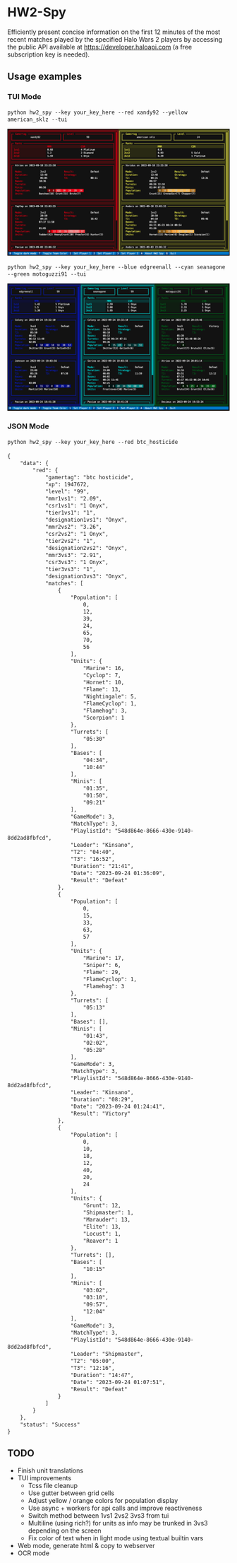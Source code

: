 # HW2-Spy
Efficiently present concise information on the first 12 minutes of the most recent matches played by the specified Halo Wars 2 players by accessing the public API available at https://developer.haloapi.com (a free subscription key is needed).

## Usage examples

### TUI Mode
```
python hw2_spy --key your_key_here --red xandy92 --yellow american_sklz --tui
```
![2vs2 red](https://github.com/rtstrats/hw2-spy/blob/de2e7cfed826eb93bb4a7f4d2f5eb5c2f16db1c5/src/assets/images/hw2-spy-2vs2-red.png "2vs2 red")

```
python hw2_spy --key your_key_here --blue edgreenall --cyan seanagone --green motoguzzi91 --tui
```
![3vs3 blue](https://github.com/rtstrats/hw2-spy/blob/de2e7cfed826eb93bb4a7f4d2f5eb5c2f16db1c5/src/assets/images/hw2-spy-3vs3-blue.png "3vs3 blue")

### JSON Mode
```
python hw2_spy --key your_key_here --red btc_hosticide

{
    "data": {
        "red": {
            "gamertag": "btc hosticide",
            "xp": 1947672,
            "level": "99",
            "mmr1vs1": "2.09",
            "csr1vs1": "1 Onyx",
            "tier1vs1": "1",
            "designation1vs1": "Onyx",
            "mmr2vs2": "3.26",
            "csr2vs2": "1 Onyx",
            "tier2vs2": "1",
            "designation2vs2": "Onyx",
            "mmr3vs3": "2.91",
            "csr3vs3": "1 Onyx",
            "tier3vs3": "1",
            "designation3vs3": "Onyx",
            "matches": [
                {
                    "Population": [
                        0,
                        12,
                        39,
                        24,
                        65,
                        70,
                        56
                    ],
                    "Units": {
                        "Marine": 16,
                        "Cyclop": 7,
                        "Hornet": 10,
                        "Flame": 13,
                        "Nightingale": 5,
                        "FlameCyclop": 1,
                        "Flamehog": 3,
                        "Scorpion": 1
                    },
                    "Turrets": [
                        "05:30"
                    ],
                    "Bases": [
                        "04:34",
                        "10:44"
                    ],
                    "Minis": [
                        "01:35",
                        "01:50",
                        "09:21"
                    ],
                    "GameMode": 3,
                    "MatchType": 3,
                    "PlaylistId": "548d864e-8666-430e-9140-8dd2ad8fbfcd",
                    "Leader": "Kinsano",
                    "T2": "04:40",
                    "T3": "16:52",
                    "Duration": "21:41",
                    "Date": "2023-09-24 01:36:09",
                    "Result": "Defeat"
                },
                {
                    "Population": [
                        0,
                        15,
                        33,
                        63,
                        57
                    ],
                    "Units": {
                        "Marine": 17,
                        "Sniper": 6,
                        "Flame": 29,
                        "FlameCyclop": 1,
                        "Flamehog": 3
                    },
                    "Turrets": [
                        "05:13"
                    ],
                    "Bases": [],
                    "Minis": [
                        "01:43",
                        "02:02",
                        "05:28"
                    ],
                    "GameMode": 3,
                    "MatchType": 3,
                    "PlaylistId": "548d864e-8666-430e-9140-8dd2ad8fbfcd",
                    "Leader": "Kinsano",
                    "Duration": "08:29",
                    "Date": "2023-09-24 01:24:41",
                    "Result": "Victory"
                },
                {
                    "Population": [
                        0,
                        10,
                        18,
                        12,
                        40,
                        20,
                        24
                    ],
                    "Units": {
                        "Grunt": 12,
                        "Shipmaster": 1,
                        "Marauder": 13,
                        "Elite": 13,
                        "Locust": 1,
                        "Reaver": 1
                    },
                    "Turrets": [],
                    "Bases": [
                        "10:15"
                    ],
                    "Minis": [
                        "03:02",
                        "03:10",
                        "09:57",
                        "12:04"
                    ],
                    "GameMode": 3,
                    "MatchType": 3,
                    "PlaylistId": "548d864e-8666-430e-9140-8dd2ad8fbfcd",
                    "Leader": "Shipmaster",
                    "T2": "05:00",
                    "T3": "12:16",
                    "Duration": "14:47",
                    "Date": "2023-09-24 01:07:51",
                    "Result": "Defeat"
                }
            ]
        }
    },
    "status": "Success"
}
```

## TODO
- Finish unit translations
- TUI improvements
  - Tcss file cleanup
  - Use gutter between grid cells
  - Adjust yellow / orange colors for population display
  - Use async + workers for api calls and improve reactiveness
  - Switch method between 1vs1 2vs2 3vs3 from tui
  - Multiline (using rich?) for units as info may be trunked in 3vs3 depending on the screen
  - Fix color of text when in light mode using textual builtin vars 
- Web mode, generate html & copy to webserver
- OCR mode 

